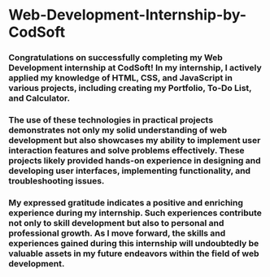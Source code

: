 # Web-Development-Internship-by-CodSoft

### Congratulations on successfully completing my Web Development internship at CodSoft! In my internship, I actively applied my knowledge of HTML, CSS, and JavaScript in various projects, including creating my Portfolio, To-Do List, and Calculator.

### The use of these technologies in practical projects demonstrates not only my solid understanding of web development but also showcases my ability to implement user interaction features and solve problems effectively. These projects likely provided hands-on experience in designing and developing user interfaces, implementing functionality, and troubleshooting issues.

### My expressed gratitude indicates a positive and enriching experience during my internship. Such experiences contribute not only to skill development but also to personal and professional growth. As I move forward, the skills and experiences gained during this internship will undoubtedly be valuable assets in my future endeavors within the field of web development.
